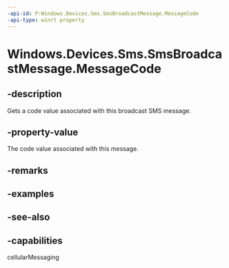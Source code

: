 ```yaml
---
-api-id: P:Windows.Devices.Sms.SmsBroadcastMessage.MessageCode
-api-type: winrt property
---
```


<!-- Property syntax
public int MessageCode { get; }
-->

# Windows.Devices.Sms.SmsBroadcastMessage.MessageCode

## -description
Gets a code value associated with this broadcast SMS message.

## -property-value
The code value associated with this message.

## -remarks

## -examples

## -see-also


## -capabilities
cellularMessaging